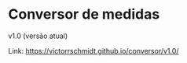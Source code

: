 <h1>Conversor de medidas</h1>

v1.0 (versão atual)

Link: https://victorrschmidt.github.io/conversor/v1.0/
